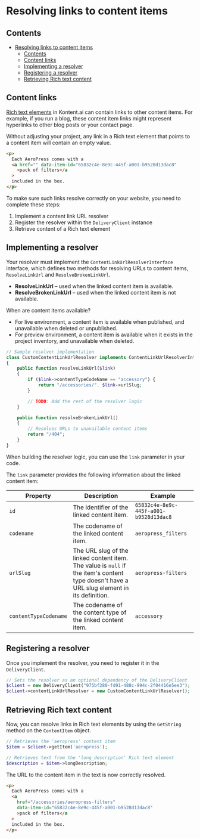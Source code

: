 # Resolving links to content items

## Contents

<!-- TOC -->

- [Resolving links to content items](#resolving-links-to-content-items)
  - [Contents](#contents)
  - [Content links](#content-links)
  - [Implementing a resolver](#implementing-a-resolver)
  - [Registering a resolver](#registering-a-resolver)
  - [Retrieving Rich text content](#retrieving-rich-text-content)

<!-- /TOC -->

## Content links

[Rich text elements](https://kontent.ai/learn/reference/kontent-apis-overview/#content-type-element-object) in Kontent.ai can contain links to other content items. For example, if you run a blog, these content item links might represent hyperlinks to other blog posts or your contact page.

Without adjusting your project, any link in a Rich text element that points to a content item will contain an empty value.

```html
<p>
  Each AeroPress comes with a
  <a href="" data-item-id="65832c4e-8e9c-445f-a001-b9528d13dac8"
    >pack of filters</a
  >
  included in the box.
</p>
```

To make sure such links resolve correctly on your website, you need to complete these steps:

1. Implement a content link URL resolver
2. Register the resolver within the `DeliveryClient` instance
3. Retrieve content of a Rich text element

## Implementing a resolver

Your resolver must implement the `ContentLinkUrlResolverInterface` interface, which defines two methods for resolving URLs to content items, `ResolveLinkUrl` and `ResolveBrokenLinkUrl`.

- **ResolveLinkUrl** – used when the linked content item is available.
- **ResolveBrokenLinkUrl** – used when the linked content item is not available.

When are content items available?

- For live environment, a content item is available when published, and unavailable when deleted or unpublished.
- For preview environment, a content item is available when it exists in the project inventory, and unavailable when deleted.

```php
// Sample resolver implementation
class CustomContentLinkUrlResolver implements ContentLinkUrlResolverInterface
{
    public function resolveLinkUrl($link)
    {
        if ($link->contentTypeCodeName == "accessory") {
            return "/accessories/". $link->urlSlug;
        }

        // TODO: Add the rest of the resolver logic
    }

    public function resolveBrokenLinkUrl()
    {
        // Resolves URLs to unavailable content items
        return "/404";
    }
}
```

When building the resolver logic, you can use the `link` parameter in your code.

The `link` parameter provides the following information about the linked content item:

| Property              | Description                                                                                                                                | Example                                |
| --------------------- | ------------------------------------------------------------------------------------------------------------------------------------------ | -------------------------------------- |
| `id`                  | The identifier of the linked content item.                                                                                                 | `65832c4e-8e9c-445f-a001-b9528d13dac8` |
| `codename`            | The codename of the linked content item.                                                                                                   | `aeropress_filters`                    |
| `urlSlug`             | The URL slug of the linked content item. The value is `null` if the item's content type doesn't have a URL slug element in its definition. | `aeropress-filters`                    |
| `contentTypeCodename` | The codename of the content type of the linked content item.                                                                               | `accessory`                            |

## Registering a resolver

Once you implement the resolver, you need to register it in the `DeliveryClient`.

```php
// Sets the resolver as an optional dependency of the DeliveryClient
$client = new DeliveryClient("975bf280-fd91-488c-994c-2f04416e5ee3");
$client->contentLinkUrlResolver = new CustomContentLinkUrlResolver();
```

## Retrieving Rich text content

Now, you can resolve links in Rich text elements by using the `GetString` method on the `ContentItem` object.

```php
// Retrieves the 'aeropress' content item
$item = $client->getItem('aeropress');

// Retrieves text from the 'long_description' Rich text element
$description = $item->longDescription;
```

The URL to the content item in the text is now correctly resolved.

```html
<p>
  Each AeroPress comes with a
  <a
    href="/accessories/aeropress-filters"
    data-item-id="65832c4e-8e9c-445f-a001-b9528d13dac8"
    >pack of filters</a
  >
  included in the box.
</p>
```
